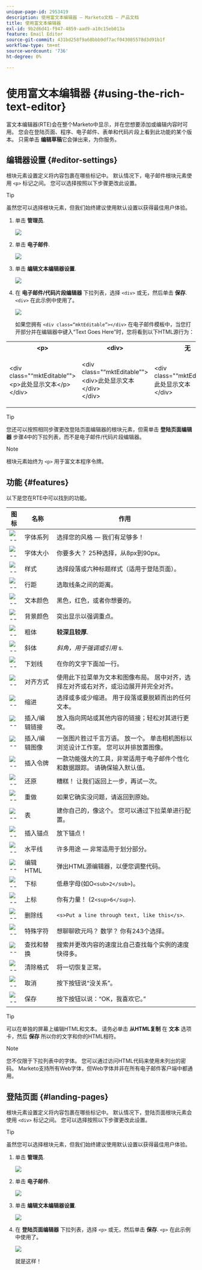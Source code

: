```yaml
---
unique-page-id: 2953419
description: 使用富文本编辑器 — Marketo文档 — 产品文档
title: 使用富文本编辑器
exl-id: 9b2d6d41-f947-4859-aad9-a10c15eb013a
feature: Email Editor
source-git-commit: 431bd258f9a68bbb9df7acf043085578d3d91b1f
workflow-type: tm+mt
source-wordcount: '736'
ht-degree: 0%

---
```


# 使用富文本编辑器 {#using-the-rich-text-editor}

富文本编辑器(RTE)会在整个Marketo中显示，并在您想要添加或编辑内容时可用。 您会在登陆页面、程序、电子邮件、表单和代码片段上看到此功能的某个版本。 只需单击 **编辑草稿**&#x200B;它会弹出来，为你服务。

## 编辑器设置 {#editor-settings}

根块元素设置定义将内容包裹在哪些标记中。 默认情况下，电子邮件根块元素使用 `<p>` 标记之间。 您可以选择按照以下步骤更改此设置。

>[!TIP]
>
>虽然您可以选择根块元素，但我们始终建议使用默认设置以获得最佳用户体验。

1. 单击 **管理员**.

   ![](assets/one.png)

1. 单击 **电子邮件**.

   ![](assets/two.png)

1. 单击 **编辑文本编辑器设置**.

   ![](assets/three.png)

1. 在 **电子邮件/代码片段编辑器** 下拉列表，选择 `<div>` 或无，然后单击 **保存**. `<div>` 在此示例中使用了。

   ![](assets/four.png)

   如果您拥有 `<div class=“mktEditable”></div>` 在电子邮件模板中，当您打开部分并在编辑器中键入“Text Goes Here”时，您将看到以下HTML源行为：

<table> 
 <tbody> 
  <tr> 
   <th>&lt;p&gt;</th> 
   <th>&lt;div&gt;</th> 
   <th>无</th> 
  </tr> 
  <tr> 
   <td><p>&lt;div class="“mktEditable”"&gt;<br>&lt;p&gt;此处显示文本&lt;/p&gt;<br>&lt;/div&gt;</p></td> 
   <td><p>&lt;div class="“mktEditable”"&gt;<br>&lt;div&gt;此处显示文本&lt;/div&gt;<br>&lt;/div&gt;</p></td> 
   <td><p>&lt;div class="“mktEditable”"&gt;<br>此处显示文本<br>&lt;/div&gt;</p></td> 
  </tr> 
 </tbody> 
</table>

>[!TIP]
>
>您还可以按照相同步骤更改登陆页面编辑器的根块元素，但需单击 **登陆页面编辑器** 步骤4中的下拉列表，而不是电子邮件/代码片段编辑器。

>[!NOTE]
>
>根块元素始终为 `<p>` 用于富文本程序令牌。

## 功能 {#features}

以下是您在RTE中可以找到的功能。

| 图标 | 名称 | 作用 |
|---|---|---|
| ![--](assets/image2015-7-9-10-3a23-3a24.png) | 字体系列 | 选择您的风格 — 我们有足够多！ |
| ![--](assets/image2015-7-9-10-3a22-3a11.png) | 字体大小 | 你要多大？ 25种选择，从8px到90px。 |
| ![--](assets/image2015-7-9-10-3a59-3a4.png) | 样式 | 选择段落或六种标题样式（适用于登陆页面）。 |
| ![--](assets/image2015-7-9-10-3a20-3a1.png) | 行距 | 选取线条之间的距离。 |
| ![--](assets/image2015-7-9-10-3a25-3a52.png) | 文本颜色 | 黑色，红色，或者你想要的。 |
| ![--](assets/image2015-7-9-10-3a24-3a38.png) | 背景颜色 | 突出显示以强调重点。 |
| ![--](assets/image2015-7-9-10-3a28-3a4.png) | 粗体 | **较深且较厚**. |
| ![--](assets/image2015-7-9-10-3a29-3a1.png) | 斜体 | *斜角，用于强调或引用* s. |
| ![--](assets/image2015-7-9-10-3a30-3a56.png) | 下划线 | 在你的文字下面加一行。 |
| ![--](assets/image2015-7-9-10-3a31-3a57.png) | 对齐方式 | 使用此下拉菜单为文本和图像布局。 居中对齐，选择左对齐或右对齐，或沿边展开并完全对齐。 |  | ![--](assets/image2015-7-9-10-3a32-3a47.png) | 列表 | 从下拉菜单中选择项目符号或数字。 项目符号的好用在于包含步骤的列表和数字。 |
| ![--](assets/image2015-7-9-10-3a38-3a0.png) | 缩进 | 选择或多或少缩进。 用于段落或要脱颖而出的任何文本。 |
| ![--](assets/image2015-7-9-10-3a38-3a58.png) | 插入/编辑链接 | 放入指向网站或其他内容的链接；轻松对其进行更改。 |
| ![--](assets/image2015-7-9-10-3a39-3a42.png) | 插入/编辑图像 | 一张图片胜过千言万语。 放一个。 单击相机图标以浏览设计工作室。 您可以并排放置图像。 |
| ![--](assets/image2015-7-9-10-3a40-3a36.png) | 插入令牌 | 一款功能强大的工具，非常适用于电子邮件个性化和数据跟踪。 请确保输入默认值。 |
| ![--](assets/image2015-7-9-10-3a41-3a21.png) | 还原 | 糟糕！ 让我们返回上一步，再试一次。 |
| ![--](assets/image2015-7-9-10-3a42-3a13.png) | 重做 | 如果它确实没问题，请返回到原始。 |
| ![--](assets/image2015-7-9-10-3a43-3a29.png) | 表 | 建你自己的，像这个。 您可以通过下拉菜单进行配置。 |
| ![--](assets/image2015-7-9-10-3a45-3a1.png) | 插入锚点 | 放下锚点！ |
| ![--](assets/image2015-7-9-10-3a45-3a48.png) | 水平线 | 许多用途 — 非常适用于划分部分。 |
| ![--](assets/image2015-10-6-12-3a12-3a17.png) | 编辑HTML | 弹出HTML源编辑器，以便您调整代码。 |
| ![--](assets/image2015-7-9-10-3a47-3a36.png) | 下标 | 低悬字母(如O`<sub>2</sub>`)。 |
| ![--](assets/image2015-7-9-10-3a48-3a35.png) | 上标 | 你有力量！ (2`<sup>6</sup>`). |
| ![--](assets/image2015-7-9-10-3a49-3a31.png) | 删除线 | `<s>Put a line through text, like this</s>`. |
| ![--](assets/image2015-7-9-10-3a50-3a11.png) | 特殊字符 | 想聊聊欧元吗？ 数学？ 你有243个选择。 |
| ![--](assets/image2015-7-9-10-3a52-3a26.png) | 查找和替换 | 搜索并更改内容的速度比自己查找每个实例的速度快得多。 |
| ![--](assets/image2015-7-9-10-3a53-3a37.png) | 清除格式 | 将一切恢复正常。 |
| ![--](assets/image2015-7-9-10-3a55-3a2.png) | 取消 | 按下按钮说“没关系”。 |
| ![--](assets/image2015-7-9-10-3a56-3a2.png) | 保存 | 按下按钮以说：“OK，我喜欢它。” |

>[!TIP]
>
>可以在单独的屏幕上编辑HTML和文本。 请务必单击 **从HTML复制** 在 **文本** 选项卡，然后 **保存** 所以你的文字和你的HTML相符。

>[!NOTE]
>
>您不仅限于下拉列表中的字体。 您可以通过访问HTML代码来使用未列出的密码。 Marketo支持所有Web字体，但Web字体并非在所有电子邮件客户端中都通用。

## 登陆页面 {#landing-pages}

根块元素设置定义将内容包裹在哪些标记中。 默认情况下，登陆页面根块元素会使用 `<div>` 标记之间。 您可以选择按照以下步骤更改此设置。

>[!TIP]
>
>虽然您可以选择根块元素，但我们始终建议使用默认设置以获得最佳用户体验。

1. 单击 **管理员**.

   ![](assets/one.png)

1. 单击 **电子邮件**.

   ![](assets/two.png)

1. 单击 **编辑文本编辑器设置**.

   ![](assets/three.png)

1. 在 **登陆页面编辑器** 下拉列表，选择 `<p>` 或无，然后单击 **保存**. `<p>` 在此示例中使用了。

   ![](assets/five.png)

   就是这样！
